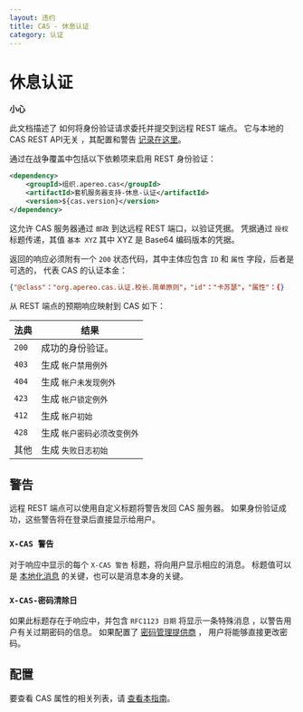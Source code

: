 ```yaml
---
layout: 违约
title: CAS - 休息认证
category: 认证
---
```


# 休息认证

<div class="alert alert-warning"><strong>小心</strong><p>此文档描述了
如何将身份验证请求委托并提交到远程 REST 端点。 它与本地的CAS REST API无关
，其配置和警告
<a href="../protocol/REST-Protocol.html">记录在这里</a>。</p></div>

通过在战争覆盖中包括以下依赖项来启用 REST 身份验证：

```xml
<dependency>
    <groupId>组织.apereo.cas</groupId>
    <artifactId>套机服务器支持-休息-认证</artifactId>
    <version>${cas.version}</version>
</dependency>
```

这允许 CAS 服务器通过 `邮政` 到达远程 REST 端口，以验证凭据。 凭据通过 `授权` 标题传递，其值 `基本 XYZ` 其中 XYZ 是 Base64 编码版本的凭据。

返回的响应必须附有一个 `200` 状态代码，其中主体应包含 `ID` 和 `属性` 字段，后者是可选的， 代表 CAS 的认证本金：

```json
{"@class"："org.apereo.cas.认证.校长.简单原则"，"id"："卡苏瑟"，"属性"：{}
```

从 REST 端点的预期响应映射到 CAS 如下：

| 法典    | 结果              |
| ----- | --------------- |
| `200` | 成功的身份验证。        |
| `403` | 生成 `帐户禁用例外`     |
| `404` | 生成 `帐户未发现例外`    |
| `423` | 生成 `帐户锁定例外`     |
| `412` | 生成 `帐户初始`       |
| `428` | 生成 `帐户密码必须改变例外` |
| 其他    | 生成 `失败日志初始`     |

## 警告

远程 REST 端点可以使用自定义标题将警告发回 CAS 服务器。 如果身份验证成功，这些警告将在登录后直接显示给用户。

### `X-CAS 警告`

对于响应中显示的每个 `X-CAS 警告` 标题，将向用户显示相应的消息。 标题值可以是 [本地化消息](../ux/User-Interface-Customization-Localization.html) 的关键，也可以是消息本身的关键。

### `X-CAS-密码清除日`

如果此标题存在于响应中，并包含 `RFC1123 日期` 将显示一条特殊消息 ，以警告用户有关过期密码的信息。 如果配置了 [密码管理提供商](../password_management/Password-Management.html) ， 用户将能够直接更改密码。

## 配置

要查看 CAS 属性的相关列表，请 [查看本指南](../configuration/Configuration-Properties.html#rest-authentication)。
